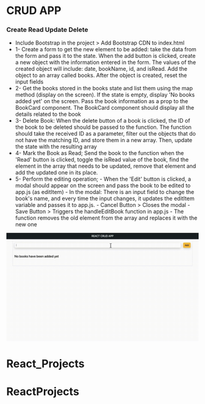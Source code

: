 <h1>CRUD APP</h1>

<h3>Create Read Update Delete</h3>

<ul>
<li>Include Bootstrap in the project > Add Bootstrap CDN to index.html</li>

<li>1- Create a form to get the new element to be added: take the data from the form and pass it to the state. When the add button is clicked, create a new object with the information entered in the form. The values of the created object will include: date, bookName, id, and isRead. Add the object to an array called books. After the object is created, reset the input fields</li>

<li>2- Get the books stored in the books state and list them using the map method (display on the screen). If the state is empty, display 'No books added yet' on the screen. Pass the book information as a prop to the BookCard component. The BookCard component should display all the details related to the book</li>

<li>3- Delete Book: When the delete button of a book is clicked, the ID of the book to be deleted should be passed to the function. The function should take the received ID as a parameter, filter out the objects that do not have the matching ID, and store them in a new array. Then, update the state with the resulting array</li>

<li>4- Mark the Book as Read;
Send the book to the function when the 'Read' button is clicked, toggle the isRead value of the book, find the element in the array that needs to be updated, remove that element and add the updated one in its place.
</li>

<li>
5- Perform the editing operation;
- When the 'Edit' button is clicked, a modal should appear on the screen and pass the book to be edited to app.js (as editItem)
- In the modal: There is an input field to change the book's name, and every time the input changes, it updates the editItem variable and passes it to app.js.
- Cancel Button > Closes the modal
- Save Button > Triggers the handleEditBook function in app.js
- The function removes the old element from the array and replaces it with the new one
</li>
</ul>

![CRUD_APP](video.gif)

# React_Projects

# ReactProjects
